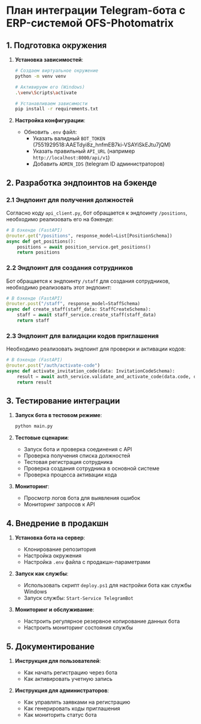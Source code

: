 # План интеграции Telegram-бота с ERP-системой OFS-Photomatrix

## 1. Подготовка окружения

1. **Установка зависимостей**:
   ```bash
   # Создаем виртуальное окружение
   python -m venv venv
   
   # Активируем его (Windows)
   .\venv\Scripts\activate
   
   # Устанавливаем зависимости
   pip install -r requirements.txt
   ```

2. **Настройка конфигурации**:
   - Обновить `.env` файл:
     - Указать валидный `BOT_TOKEN` (7551929518:AAETdyi8z_hnfmEB7ki-VSAYiSkEJtu7jQM)
     - Указать правильный `API_URL` (например `http://localhost:8000/api/v1`)
     - Добавить `ADMIN_IDS` (telegram ID администраторов)

## 2. Разработка эндпоинтов на бэкенде

### 2.1 Эндпоинт для получения должностей

Согласно коду `api_client.py`, бот обращается к эндпоинту `/positions`, необходимо реализовать его на бэкенде:

```python
# В бэкенде (FastAPI)
@router.get("/positions", response_model=List[PositionSchema])
async def get_positions():
    positions = await position_service.get_positions()
    return positions
```

### 2.2 Эндпоинт для создания сотрудников

Бот обращается к эндпоинту `/staff` для создания сотрудников, необходимо реализовать этот эндпоинт:

```python
# В бэкенде (FastAPI)
@router.post("/staff", response_model=StaffSchema)
async def create_staff(staff_data: StaffCreateSchema):
    staff = await staff_service.create_staff(staff_data)
    return staff
```

### 2.3 Эндпоинт для валидации кодов приглашения

Необходимо реализовать эндпоинт для проверки и активации кодов:

```python
# В бэкенде (FastAPI)
@router.post("/auth/activate-code")
async def activate_invitation_code(data: InvitationCodeSchema):
    result = await auth_service.validate_and_activate_code(data.code, data.telegram_id)
    return result
```

## 3. Тестирование интеграции

1. **Запуск бота в тестовом режиме**:
   ```bash
   python main.py
   ```

2. **Тестовые сценарии**:
   - Запуск бота и проверка соединения с API
   - Проверка получения списка должностей
   - Тестовая регистрация сотрудника
   - Проверка создания сотрудника в основной системе
   - Проверка процесса активации кода

3. **Мониторинг**:
   - Просмотр логов бота для выявления ошибок
   - Мониторинг запросов к API

## 4. Внедрение в продакшн

1. **Установка бота на сервер**:
   - Клонирование репозитория
   - Настройка окружения
   - Настройка `.env` файла с продакшн-параметрами

2. **Запуск как службы**:
   - Использовать скрипт `deploy.ps1` для настройки бота как службы Windows
   - Запуск службы: `Start-Service TelegramBot`

3. **Мониторинг и обслуживание**:
   - Настроить регулярное резервное копирование данных бота
   - Настроить мониторинг состояния службы

## 5. Документирование

1. **Инструкция для пользователей**:
   - Как начать регистрацию через бота
   - Как активировать учетную запись

2. **Инструкция для администраторов**:
   - Как управлять заявками на регистрацию
   - Как генерировать коды приглашения
   - Как мониторить статус бота 